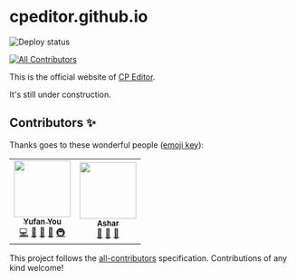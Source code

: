 # cpeditor.github.io

![Deploy status](https://github.com/cpeditor/cpeditor.github.io/workflows/Deploy/badge.svg?branch=hugo)

<!-- ALL-CONTRIBUTORS-BADGE:START - Do not remove or modify this section -->
[![All Contributors](https://img.shields.io/badge/all_contributors-2-orange.svg)](#contributors-sparkles)
<!-- ALL-CONTRIBUTORS-BADGE:END -->

This is the official website of [CP Editor](https://github.com/cpeditor/cpeditor).

It's still under construction.

## Contributors :sparkles:

Thanks goes to these wonderful people ([emoji key](https://allcontributors.org/docs/en/emoji-key)):

<!-- ALL-CONTRIBUTORS-LIST:START - Do not remove or modify this section -->
<!-- prettier-ignore-start -->
<!-- markdownlint-disable -->
<table>
  <tr>
    <td align="center">
      <a href="https://github.com/ouuan"><img src="https://avatars2.githubusercontent.com/u/30581822?v=4" width="100px;" alt=""/></a><br /><a href="https://ouuan.github.io"><sub><b>Yufan You</b></sub></a><br /><a href="https://github.com/cpeditor/cpeditor.github.io/commits?author=ouuan" title="Code">💻</a> <a href="https://github.com/cpeditor/cpeditor.github.io/commits?author=ouuan" title="Documentation">📖</a> <a href="#maintenance-ouuan" title="Maintenance">🚧</a> <a href="https://github.com/cpeditor/cpeditor.github.io/pulls?q=is%3Apr+reviewed-by%3Aouuan" title="Reviewed Pull Requests">👀</a> <a href="#infra-ouuan" title="Infrastructure (Hosting, Build-Tools, etc)">🚇</a>
    </td>
    <td align="center">
      <a href="https://github.com/coder3101"><img src="https://avatars2.githubusercontent.com/u/22212259?v=4" width="100px;" alt=""/></a><br /><a href="https://github.com/coder3101"><sub><b>Ashar</b></sub></a><br /><a href="https://github.com/cpeditor/cpeditor.github.io/commits?author=coder3101" title="Documentation">📖</a> <a href="#maintenance-coder3101" title="Maintenance">🚧</a> <a href="https://github.com/cpeditor/cpeditor.github.io/pulls?q=is%3Apr+reviewed-by%3Acoder3101" title="Reviewed Pull Requests">👀</a>
    </td>
  </tr>
</table>

<!-- markdownlint-enable -->
<!-- prettier-ignore-end -->
<!-- ALL-CONTRIBUTORS-LIST:END -->

This project follows the [all-contributors](https://github.com/all-contributors/all-contributors) specification. Contributions of any kind welcome!

